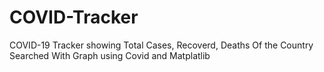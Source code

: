 # COVID-Tracker
COVID-19 Tracker showing Total Cases, Recoverd, Deaths Of the Country Searched With Graph using Covid and Matplatlib
